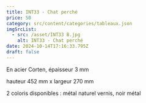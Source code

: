```yaml
---
title: INT33 - Chat perché
price: 50
category: src/content/categories/tableaux.json
imgSrcList:
  - src: /asset/INT33 B.jpg
    alt: INT33 - Chat perché
date: 2024-10-14T17:16:33.795Z
draft: false
---
```


En acier Corten, épaisseur 3 mm

hauteur 452 mm x largeur 270 mm

2 coloris disponibles : métal naturel vernis, noir métal
